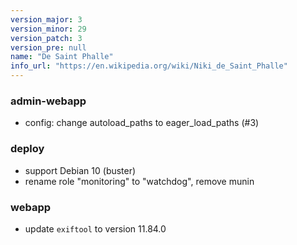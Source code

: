 ```yaml
---
version_major: 3
version_minor: 29
version_patch: 3
version_pre: null
name: "De Saint Phalle"
info_url: "https://en.wikipedia.org/wiki/Niki_de_Saint_Phalle"
---
```


### admin-webapp

- config: change autoload_paths to eager_load_paths (#3)

### deploy

- support Debian 10 (buster)
- rename role "monitoring" to "watchdog", remove munin

### webapp

- update `exiftool` to version 11.84.0
